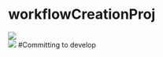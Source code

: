# workflowCreationProj
![](https://github.com/krishnaraj221193/workflowCreationProj/workflows/File%20Content%20Changes/badge.svg?branch=main&event=push)<br/>
![](https://github.com/krishnaraj221193/workflowCreationProj/workflows/Shell%20Command/badge.svg?branch=main&event=push)
#Committing to develop
